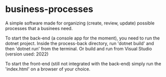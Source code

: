 # business-processes
A simple software made for organizing (create, review, update) possible processes that a businees need.

To start the back-end (a console app for the moment), you need to run the dotnet project.
Inside the process-back directory, run 'dotnet build' and then 'dotnet run' from the terminal.
Or build and run from Visual Studio (version used: 2022)

To start the front-end (still not integrated with the back-end) simply run the 'index.html' on a browser of your choice.
